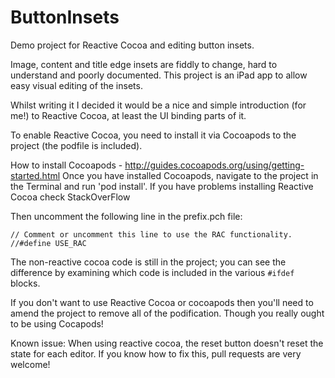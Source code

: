 ButtonInsets
============

Demo project for Reactive Cocoa and editing button insets. 

Image, content and title edge insets are fiddly to change, hard to understand and poorly documented. This project is an iPad app to allow easy visual editing of the insets.

Whilst writing it I decided it would be a nice and simple introduction (for me!) to Reactive Cocoa, at least the UI binding parts of it.

To enable Reactive Cocoa, you need to install it via Cocoapods to the project (the podfile is included).

How to install Cocoapods - http://guides.cocoapods.org/using/getting-started.html
Once you have installed Cocoapods, navigate to the project in the Terminal and run 'pod install'. If you have problems installing Reactive Cocoa check StackOverFlow

Then uncomment the following line in the prefix.pch file: 

    // Comment or uncomment this line to use the RAC functionality.
    //#define USE_RAC

The non-reactive cocoa code is still in the project; you can see the difference by examining which code is included in the various `#ifdef` blocks.

If you don't want to use Reactive Cocoa or cocoapods then you'll need to amend the project to remove all of the podification. Though you really ought to be using Cocapods!

Known issue: When using reactive cocoa, the reset button doesn't reset the state for each editor. If you know how to fix this, pull requests are very welcome!
